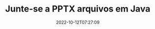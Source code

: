 ---
############################# Static ############################
layout: "auto-gen-merger"
date: 2022-10-12T07:27:09
draft: false
otherformats: vdx vsdm vsdx vssm vssx vstm vstx vsx vtx xlam xls xlsb xlsm xlsx xlt xltm

############################# Head ############################
head_title: "Junte-se a PPTX Arquivos via Java & J2SE Documents Merger API"
head_description: "Junte vários arquivos PPTX em Java usando a API de fusão de documentos com todos os dados, estilo e formatação como documentos de origem."

############################# Header ############################
title: "Junte-se a PPTX arquivos em Java"
description: "Junte-se a PPTX com algumas linhas de código Java."
bg_image: "https://cms.admin.containerize.com/templates/aspose/App_Themes/V3/images/bg/header1.png"
bg_overlay: false
button:
    enable: true
    icon: "fas fa-arrow-down"
    label: "Baixar Teste Gratuito"
    link: "https://downloads.groupdocs.com/merger/java"

############################# SubMenu ############################
submenu:
    enable: true

    left:
        img_alt: "GroupDocs.Merger for Java"
        image: "https://cms.admin.containerize.com/templates/groupdocs/images/product-logos/90x90-noborder/groupdocs-merger-java.png"
        product: "GroupDocs.Merger"
        platform: "Java"

    middle:
        button:

            # button loop
            - link: "https://apireference.groupdocs.com/merger/java"
              text: "Referência da API"

            # button loop
            - link: "https://github.com/groupdocs-merger"
              text: "Exemplos de código"

            # button loop
            - link: "https://products.groupdocs.app/merger/family"
              text: "Demonstrações ao vivo"

            # button loop
            - link: "https://purchase.groupdocs.com/pricing/merger/java"
              text: "Preços"

    right:
        link_download: "https://downloads.groupdocs.com/merger"
        link_learn: "https://docs.groupdocs.com/merger/java"
        link_buy: "https://purchase.groupdocs.com"

############################# About ############################
about:
    enable: true
    title: "Sobre a API GroupDocs.Merger for Java"
    content: |
        [GroupDocs.Merger for Java](/pt/merger/java/) fornece uma solução conveniente para juntar vários PDF, Microsoft Office (Word, Excel, PowerPoint, OneNote), OpenDocument, HTML, imagens e muitos outros documentos em um único arquivo dentro dos aplicativos Java. O GroupDocs.Merger economizará muito esforço, pois você tem permissão para juntar PPTX documentos - não há necessidade de instalar nenhum software de terceiros, aplicativos de desktop ou plug-ins. Agora é desnecessário perder seu tempo e juntar arquivos manualmente! A missão do GroupDocs é fornecer a melhor qualidade e simplificar os fluxos de trabalho de processamento de documentos.
        
        A API GroupDocs.Merger é a escolha certa para soluções corporativas que precisam de recursos de junção de arquivos. Essas APIs são bem suportadas em todos os principais sistemas operacionais e plataformas, incluindo J2SE 7.0 (1.7), J2SE 8.0 (1.8), Java 10.

############################# Steps ############################
steps:
    enable: true
    title_left: "Junte vários arquivos PPTX em Java"
    content_left: |
        [GroupDocs.Merger for Java](/pt/merger/java/) facilita para os desenvolvedores Java juntarem vários arquivos PPTX implementando algumas etapas fáceis.
        
        * Crie uma instância de **Merger** e passe o caminho do documento de origem como um parâmetro de construtor.
        * Chame **Join** da classe **Merger** e passe o segundo caminho do documento de origem.
        * Chame **Save** da classe **Merger** para salvar o documento mesclado.

    title_right: "Requisitos de sistema"
    content_right: |
        As APIs do GroupDocs.Merger for Java são compatíveis com todas as principais plataformas e sistemas operacionais. Antes de executar o código abaixo, certifique-se de ter os seguintes pré-requisitos instalados em seu sistema.

        * Sistemas operacionais: Microsoft Windows, Linux, MacOS
        * Ambientes de desenvolvimento: NetBeans, IntelliJ IDEA, Eclipse
        * Estruturas: J2SE 7.0 (1.7), J2SE 8.0 (1.8), Java 10
        * Faça o download da versão mais recente do GroupDocs.Merger for Java de [Maven](https://repository.groupdocs.com/webapp/#/artifacts/browse/tree/General/repo/com/groupdocs/groupdocs-merger)
         
    code: |
     {{% merger/additional-styles %}}
     {{< merger/code-merger title="Como juntar arquivos PPTX usando o código de exemplo Java">}}

        ```java    
        // Junte-se a arquivos PPTX usando GroupDocs.Merger for Java API
        // Instanciar Fusão com documento de entrada PPTX
        Merger merger = new Merger("input_1.pptx");

        // Chame o método join da instância da classe Merger e passe o segundo caminho do documento de origem
        merger.join("input_2.pptx");
    
        // Chame o método save da instância da classe Merger para salvar o documento mesclado
        merger.save("merged-file.pptx"); 
        ```
     {{< /merger/code-merger >}}

############################# Demos ############################
demos:
    enable: true
    title: "Demonstrações ao vivo - aplicativo online para juntar documentos"
    content: |
       Junte-se a mais de um arquivo PPTX agora mesmo visitando o site [GroupDocs.Merger Live Demos](https://products.groupdocs.app/merger/pptx).
       A demonstração ao vivo tem os seguintes benefícios.
        
############################# About Formats ############################
about_formats:
    enable: true

############################# More Formats ############################
more_formats:
    enable: true
    title: "Juntando outros formatos de documento"
    content: |
        Java documenta a API de fusão para formatos de arquivo e imagens. Junte alguns dos formatos de documentos populares conforme indicado abaixo.

############################# Back to top ###############################
back_to_top:
    enable: true
---
